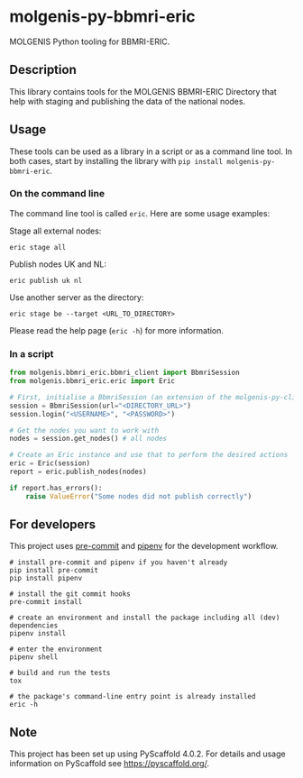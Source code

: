 # molgenis-py-bbmri-eric

MOLGENIS Python tooling for BBMRI-ERIC.

## Description
This library contains tools for the MOLGENIS BBMRI-ERIC Directory that help with
staging and publishing the data of the national nodes.

## Usage

These tools can be used as a library in a script or as a command line tool. In both
cases, start by installing the library with `pip install molgenis-py-bbmri-eric`.

### On the command line

The command line tool is called `eric`. Here are some usage examples:

Stage all external nodes:
```
eric stage all
```

Publish nodes UK and NL:
```
eric publish uk nl
```

Use another server as the directory:
```
eric stage be --target <URL_TO_DIRECTORY>
```

Please read the help page (`eric -h`) for more information.

### In a script

```python
from molgenis.bbmri_eric.bbmri_client import BbmriSession
from molgenis.bbmri_eric.eric import Eric

# First, initialise a BbmriSession (an extension of the molgenis-py-client Session)
session = BbmriSession(url="<DIRECTORY_URL>")
session.login("<USERNAME>", "<PASSWORD>")

# Get the nodes you want to work with
nodes = session.get_nodes() # all nodes

# Create an Eric instance and use that to perform the desired actions
eric = Eric(session)
report = eric.publish_nodes(nodes)

if report.has_errors():
    raise ValueError("Some nodes did not publish correctly")
```


## For developers
This project uses [pre-commit](https://pre-commit.com/) and [pipenv](https://pypi.org/project/pipenv/) for the development workflow.

```
# install pre-commit and pipenv if you haven't already
pip install pre-commit
pip install pipenv

# install the git commit hooks
pre-commit install

# create an environment and install the package including all (dev) dependencies
pipenv install

# enter the environment
pipenv shell

# build and run the tests
tox

# the package's command-line entry point is already installed
eric -h
```


## Note

This project has been set up using PyScaffold 4.0.2. For details and usage
information on PyScaffold see https://pyscaffold.org/.
